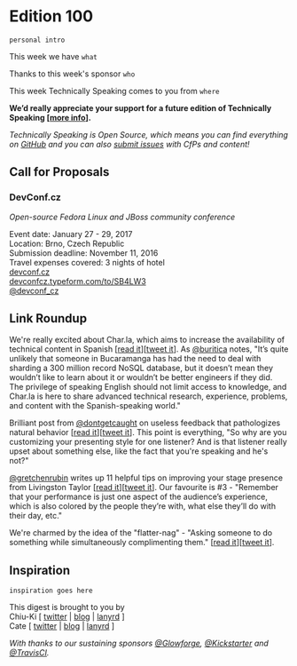# Edition 100

`personal intro`

This week we have `what`

Thanks to this week's sponsor `who`

This week Technically Speaking comes to you from `where`

**We’d really appreciate your support for a future edition of Technically Speaking [[more info](http://www.techspeak.email/sponsorship/)].**  

*Technically Speaking is Open Source, which means you can find everything on [GitHub](https://github.com/catehstn/technically-speaking/) and you can also [submit issues](https://github.com/catehstn/technically-speaking/issues/new) with CfPs and content!*  

## Call for Proposals

### DevConf.cz

*Open-source Fedora Linux and JBoss community conference*

Event date: January 27 - 29, 2017  
Location: Brno, Czech Republic  
Submission deadline: November 11, 2016  
Travel expenses covered: 3 nights of hotel  
[devconf.cz](https://devconf.cz)  
[devconfcz.typeform.com/to/SB4LW3](https://devconfcz.typeform.com/to/SB4LW3)  
[@devconf_cz](https://twitter.com/devconf_cz)  


## Link Roundup

We're really excited about Char.la, which aims to increase the availability of technical content in Spanish [[read it](https://medium.com/colombia-dev/announcing-char-la-helping-bridge-the-spanish-speaking-tech-knowledge-gap-3d3bf56aea9e#.8nkv4dgap)][[tweet it](https://twitter.com/home?status=Announcing%20Char.la%E2%80%8A%E2%80%94%E2%80%8AHelping%20bridge%20the%20Spanish%20speaking%20tech%20knowledge%20gap%20by%20%40buritica%20https%3A//medium.com/colombia-dev/announcing-char-la-helping-bridge-the-spanish-speaking-tech-knowledge-gap-3d3bf56aea9e%23.8nkv4dgap%20via%20%40techspeakdigest)]. As [@buritica](http://twitter.com/buritica) notes, "It’s quite unlikely that someone in Bucaramanga has had the need to deal with sharding a 300 million record NoSQL database, but it doesn’t mean they wouldn’t like to learn about it or wouldn’t be better engineers if they did. The privilege of speaking English should not limit access to knowledge, and Char.la is here to share advanced technical research, experience, problems, and content with the Spanish-speaking world."

Brilliant post from [@dontgetcaught](http://twitter.com/dontgetcaught) on useless feedback that pathologizes natural behavior [[read it](http://eloquentwoman.blogspot.com/2016/10/lets-stop-tormenting-speakers-about.html)][[tweet it](https://twitter.com/home?status=Let%27s%20stop%20tormenting%20speakers%20about%20these%20four%20normal%20qualities%20by%20%40dontgetcaught%20http%3A//eloquentwoman.blogspot.com/2016/10/lets-stop-tormenting-speakers-about.html%20via%20%40techspeakdigest)]. This point is everything, "So why are you customizing your presenting style for one listener? And is that listener really upset about something else, like the fact that you're speaking and he's not?"

[@gretchenrubin](http://twitter.com/gretchenrubin) writes up 11 helpful tips on improving your stage presence from Livingston Taylor [[read it](http://gretchenrubin.com/happiness_project/2016/10/11-tips-for-toast-speech-presentation/)][[tweet it](https://twitter.com/home?status=11%20Tips%20for%20Improving%20Your%20Toast,%20Speech,%20or%20Presentation%20by%20%40gretchenrubin%20http%3A//gretchenrubin.com/happiness_project/2016/10/11-tips-for-toast-speech-presentation%20via%20%40techspeakdigest)]. Our favourite is #3 - "Remember that your performance is just one aspect of the audience’s experience, which is also colored by the people they’re with, what else they’ll do with their day, etc."

We're charmed by the idea of the "flatter-nag" - "Asking someone to do something while simultaneously complimenting them." [[read it](https://kpresner.com/2014/06/09/the-gentle-art-of-the-flatter-nag/)][[tweet it](https://twitter.com/home?status=The%20Gentle%20Art%20of%20the%20Flatter-Nag%20by%20%40zoonini%20https%3A//kpresner.com/2014/06/09/the-gentle-art-of-the-flatter-nag/%20via%20%40techspeakdigest)].

## Inspiration

`inspiration goes here`  


This digest is brought to you by  
Chiu-Ki [ [twitter](https://twitter.com/chiuki) | [blog](http://blog.sqisland.com/) | [lanyrd](http://lanyrd.com/profile/chiuki/) ]  
Cate [ [twitter](https://twitter.com/catehstn) | [blog](http://www.catehuston.com/blog/) | [lanyrd](http://lanyrd.com/profile/catehstn/) ]

*With thanks to our sustaining sponsors [@Glowforge](http://twitter.com/glowforge), [@Kickstarter](http://twitter.com/kickstarter) and [@TravisCI](http://twitter.com/travisci).*
